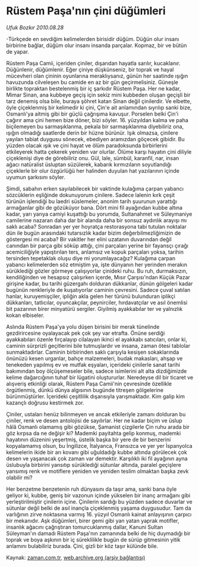 # Rüstem Paşa'nın çini düğümleri

*Ufuk Bozkır 2010.08.28*

<td class="columnist-detail">
<p>-Türkçede en sevdiğim kelimelerden birisidir düğüm. Düğün olur insanı birbirine bağlar, düğüm olur insanı insanda parçalar. Kopmaz, bir ve bütün de yapar.</p>
<p>
<div id="haberMetinDiv">
<p>Rüstem Paşa Camii, içeriden çiniler, dışarıdan hayatla sarılır, kucaklanır. Düğünlenir, düğümlenir. Eğer çiniye düşkünseniz, bir toprak ve hayal mücevheri olan çininin oyunlarına meraklıysanız, günün her saatinde ışığın havuzunda cilveleşen bu camide en az bir gün geçirmelisiniz. Güneşle birlikte topraktan bestelenmiş bir iç şarkıdır Rüstem Paşa. Her ne kadar, Mimar Sinan, ana kubbeye geçiş için sekiz mini kubbeden oluşan geçişli bir tarz denemiş olsa bile, buraya şöhret katan Sinan değil çinilerdir. Ve elbette, öyle çiçeklenmiş bir kelimedir ki çini, Çin'e ait anlamından sıyrılıp sanki bize, Osmanlı'ya aitmiş gibi bir güçlü çağrışıma kavuşur. Porselen belki Çin'i çağırır ama çini hemen bize döner, bizi söyler. 16. yüzyıldan kalma ve paha biçilemeyen bu sarmaşıklanma, pekala bir sarmaşıklanma diyebiliriz ona, ışığın olmadığı saatlerde derin bir hüzne bürünür. Işık olmazsa, çinilere yayılan tabiat duygusu sönecek, ebediyen aramızdan göçecek gibidir. Bu yüzden olacak ışık ve çini hayat ve ölüm paradoksunda birbirlerini etkileyerek hatta çekerek yeniden var olurlar. Ölüme karşı hayatın çini diliyle çiçeklenişi diye de görebiliriz onu. Gül, lale, sümbül, karanfil, nar, insan ağacı natüralist üsluptan süzülerek, kabarık kırmızıların soyutlandığı çiçeklerle bir olur özgürlüğü her halinden duyulan hat yazılarının içinde uyumun şarkısını söyler.
<p>Şimdi, sabahın erken sayılabilecek bir vaktinde kulağıma çarpan yabancı sözcüklerin eşliğinde dokunuyorum çinilere. Sadece lalenin kırk çeşit türünün işlendiği bu laedri süslemeler, anonim tarih şuurunun yarattığı armağanlar gibi de gözüküyor bana. Dört mini fil ayağından kubbe altına kadar, yarı yarıya camiyi kuşattığı bu yorumda, Sultanahmet ve Süleymaniye camilerine nazaran daha dar bir alanda daha bir sonsuz aydınlık arayışı mı saklı acaba? Sonradan yer yer hoyratça restorasyona tabi tutulan noktalar dün ile bugün arasındaki tutarsızlık kadar bizim değerbilmezliğimizin de göstergesi mi acaba? Bir vakitler her elini uzatanın duvarından değil canından bir parça gibi söküp attığı, çini parçaları yerine bir fayansçı çırağı acemiciliğiyle yapıştırılan ters, anlamsız ve kopuk parçaları yoksa, tarihin tersinden tepetaklak oluşu diye mi yorumlayacağız? Kulağıma çarpan yabancı kelimelerden söz etmiştim ya, işte dünyanın her yerinden merakın sürüklediği gözler görmeye çalışıyorlar çinideki ruhu. Bu ruh, durmaksızın, kendiliğinden ve hesapsız çalışırken içerde, Mısır Çarşısı'ndan Küçük Pazar girişine kadar, bu tarihi güzergahı dolduran dükkanlar, dünün gölgeleri kadar bugünün renkleriyle de kuşatıyorlar caminin çevresini. Sadece çuval satılan hanlar, kuruyemişçiler, ipliğin akla gelen her türünü bulunduran iplikçi dükkanları, tatlıcılar, oyuncakçılar, peynirciler, hırdavatçılar ve asıl önemlisi bit pazarının birer minyatürü sergiler. Giyilmiş ayakkabılar ter ve yalnızlık kokan elbiseler.
<p>Aslında Rüstem Paşa'ya yolu düşen birisini bir merak tünelinde gezdirircesine oyalayacak pek çok şey var etrafta. Önüne serdiği ayakkabıları özenle fırçalayıp cilalayan ikinci el ayakkabı satıcıları, onlar ki, caminin sürprizli geçitlerini bile tutmuşlardır ve insana, zaman ötesi tablolar sunmaktadırlar. Caminin birbirinden saklı çarşıyla kesişen sokaklarında önünüzü kesen urganlar, bahçe malzemeleri, budak makasları, ahşap ve tenekeden yapılmış ev ve mutfak eşyaları, içerideki çinilerle sanat tarihi bakımından boy ölçüşemeseler bile, sadece isimlerini alt alta dizdiğimizde kelime dağarcığının tuhaf bir lügatini oluştururlar. Neredeyse dil bir ticaret ve alışveriş etkinliği olarak, Rüstem Paşa Camii'nin çevresinde özellikle örgütlenmiş, dünkü dünya algısının bugünde titreşen gölgelerine bürünmüştürler. İçerideki çeşitlilik dışarısıyla yarışmaktadır. Kim galip kim kazançlı doğrusu kestirmek zor.
<p>Çiniler, ustaları henüz bilinmeyen ve ancak etkileriyle zamanı dolduran bu çiniler, renk ve desen antolojisi de sayılırlar. Her ne kadar biçim ve üslup hâlâ Osmanlı olamamış gibi gözükse, Şamanist çizgilerle Çin ruhu arada bir göz kırpsa da ne değişir ki? Mademki payitahta gelip konmuş, mademki hayatının düzenini yeşertmiş, üstelik başka bir yere de bir benzerini kopyalamamış olsun, bu İngilizce, İtalyanca, Fransızca ve yer yer İspanyolca kelimelerin ikide bir arı kovanı gibi uğuldadığı kubbe altında görülecek çok desen ve yaşanacak çok zaman var demektir. Karşılıklı iki fil ayağının ayna üslubuyla birbirini yansıtıp sürüklediği sütunlar altında, paralel geçişlere yansımış renk ve motiflere yeniden ve yeniden teslim olmaktan başka zevk olabilir mi?
<p>Her benzetme benzetenin ruh dünyasını da taşır ama, sanki bana öyle geliyor ki, kubbe, geniş bir vazonun içinde yükselen bir inanç armağanı gibi yerleştirilmiştir çinilerin içine. Çinilerin sardığı bu yüzden sadece duvarlar ve sütunlar değil belki de asıl inançla çiçeklenmiş yaşama duygusudur. Tam da varlığının zirve noktasına varmış 16. yüzyıl Osmanlı kainat anlayışının çarpıcı bir mekanıdır. Aşk düğümleri, birer gemi gibi yan yatan yaprak motifler, insanlık ağacını çağrıştıran tomurcuklanmış dallar, Kanuni Sultan Süleyman'ın damadı Rüstem Paşa'nın zamanında belki de hiç duymadığı bir toprak ve boya aşkının bir iç süreklilikle bugün de sürüp gitmesinin yitik anlamını bulabiliriz burada. Çini, gizli bir köz taşır külünde bile. </p></p></p></p></p></div>
</p>
<a href="http://web.archive.org/web/20101225001557/mailto: u.bozkir@zaman.com.tr">
</a></td>

Kaynak: [zaman.com.tr](http://zaman.com.tr/yazar.do?yazino=1020841), [web.archive.org (arşiv bağlantısı)](http://web.archive.org/web/20101225001557/http://zaman.com.tr/yazar.do?yazino=1020841)
